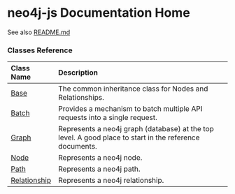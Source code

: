 # neo4j-js Documentation Home

See also [README.md](../README.md)

### Classes Reference

| Class Name | Description |
|:---|:---|
| [Base](Base.md) | The common inheritance class for Nodes and Relationships. |
| [Batch](Batch.md) | Provides a mechanism to batch multiple API requests into a single request. |
| [Graph](Graph.md) | Represents a neo4j graph (database) at the top level. A good place to start in the reference documents. |
| [Node](Node.md) | Represents a neo4j node. |
| [Path](Path.md) | Represents a neo4j path. |
| [Relationship](Path.md) | Represents a neo4j relationship. |
